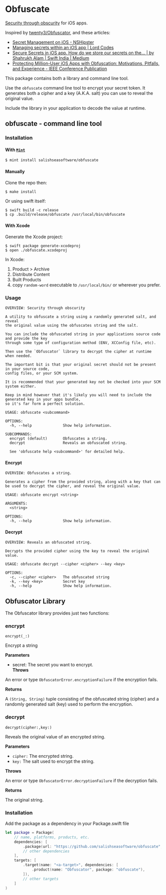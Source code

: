 # Obfuscate

[Security through obscurity](https://en.wikipedia.org/wiki/Security_through_obscurity) for iOS apps.

Inspired by [twenty3/Obfuscator](https://github.com/twenty3/Obfuscator), and these articles:


* [Secret Management on iOS - NSHipster](https://nshipster.com/secrets/)
* [Managing secrets within an iOS app | Lord Codes](https://www.lordcodes.com/articles/managing-secrets-within-an-ios-app)
* [Secure Secrets in iOS app. How do we store our secrets on the… | by Shahrukh Alam | Swift India | Medium](https://medium.com/swift-india/secure-secrets-in-ios-app-9f66085800b4)
* [Protecting Million-User iOS Apps with Obfuscation: Motivations, Pitfalls, and Experience - IEEE Conference Publication](https://ieeexplore.ieee.org/abstract/document/8449256)


This package contains both a library and command line tool.

Use the `obfuscate` command line tool to encrypt your secret token. It generates both a cipher and a key (A.K.A. salt) you can use to reveal the original value.

Include the library in your application to decode the value at runtime.


## obfuscate - command line tool

### Installation

#### With [`Mint`](https://github.com/yonaskolb/Mint)

```sh
$ mint install salishseasoftware/obfuscate
```

#### Manually

Clone the repo then:

```sh
$ make install
```

Or using swift itself:

```
$ swift build -c release
$ cp .build/release/obfuscate /usr/local/bin/obfuscate
```

#### With Xcode

Generate the Xcode project:

```
$ swift package generate-xcodeproj
$ open ./obfuscate.xcodeproj
```

In Xcode:

1. Product > Archive
1. Distribute Content
1. Built Products
1. copy `random-word` executable to `/usr/local/bin/` or wherever you prefer.


### Usage


```
OVERVIEW: Security through obscurity

A utility to obfuscate a string using a randomly generated salt, and reveal
the original value using the obfuscates string and the salt.

You can include the obfuscated string in your applications source code and provide the key
through some type of configuration method (ENV, XCConfig file, etc).

Then use the `Obfuscator` library to decrypt the cipher at runtime when needed.

The important bit is that your original secret should not be present in your source code,
config files, or your SCM system.

It is recommended that your generated key not be checked into your SCM system either.

Keep in mind however that it's likely you will need to include the generated key in your apps bundle,
so it's far form a perfect solution.

USAGE: obfuscate <subcommand>

OPTIONS:
  -h, --help              Show help information.

SUBCOMMANDS:
  encrypt (default)       Obfuscates a string.
  decrypt                 Reveals an obfuscated string.

  See 'obfuscate help <subcommand>' for detailed help.

```

#### Encrypt

```
OVERVIEW: Obfuscates a string.

Generates a cipher from the provided string, along with a key that can 
be used to decrypt the cipher, and reveal the original value.

USAGE: obfuscate encrypt <string>

ARGUMENTS:
  <string>

OPTIONS:
  -h, --help              Show help information.
```

#### Decrypt

```
OVERVIEW: Reveals an obfuscated string.

Decrypts the provided cipher using the key to reveal the original value.

USAGE: obfuscate decrypt --cipher <cipher> --key <key>

OPTIONS:
  -c, --cipher <cipher>   The obfuscated string 
  -k, --key <key>         Secret key 
  -h, --help              Show help information.
```

## Obfuscator Library

The Obfuscator library provides just two functions:

### encrypt

`encrypt(_:)`

Encrypt a string

__Parameters__

- secret: The secret you want to encrypt.	
__Throws__

An error or type `ObfuscatorError.encryptionFailure` if the encryption fails.

__Returns__

A `(String, String)` tuple consisting of the obfuscated string (cipher) and a randomly generated salt (key) used to perform the encryption.

### decrypt

`decrypt(cipher:,key:)`

 Reveals the original value of an encrypted string.

__Parameters__

- `cipher:` The encrypted string.
- `key:` The salt used to encrypt the string.

__Throws__

An error or type `ObfuscatorError.decryptionFailure` if the decryption fails.

__Returns__

The original string.

### Installation

Add the package as a dependency in your Package.swift file

```swift
let package = Package(
    // name, platforms, products, etc.
    dependencies: [
        .package(url: "https://github.com/salishseasoftware/obfuscate", from: "0.1.0"),
        // other dependencies
    ],
    targets: [
        .target(name: "<a-target>", dependencies: [
            .product(name: "Obfuscator", package: "obfuscate"),
        ]),
        // other targets
    ]
)
```




